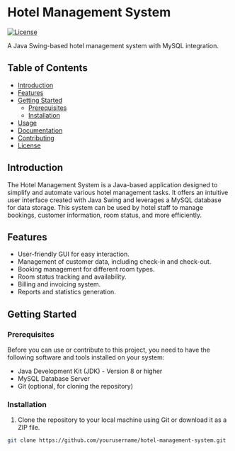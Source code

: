 # Hotel Management System

[![License](https://img.shields.io/badge/license-MIT-blue.svg)](LICENSE)

A Java Swing-based hotel management system with MySQL integration.

## Table of Contents
- [Introduction](#introduction)
- [Features](#features)
- [Getting Started](#getting-started)
  - [Prerequisites](#prerequisites)
  - [Installation](#installation)
- [Usage](#usage)
- [Documentation](#documentation)
- [Contributing](#contributing)
- [License](#license)

## Introduction

The Hotel Management System is a Java-based application designed to simplify and automate various hotel management tasks. It offers an intuitive user interface created with Java Swing and leverages a MySQL database for data storage. This system can be used by hotel staff to manage bookings, customer information, room status, and more efficiently.

## Features

- User-friendly GUI for easy interaction.
- Management of customer data, including check-in and check-out.
- Booking management for different room types.
- Room status tracking and availability.
- Billing and invoicing system.
- Reports and statistics generation.

## Getting Started

### Prerequisites

Before you can use or contribute to this project, you need to have the following software and tools installed on your system:

- Java Development Kit (JDK) - Version 8 or higher
- MySQL Database Server
- Git (optional, for cloning the repository)

### Installation

1. Clone the repository to your local machine using Git or download it as a ZIP file.

```bash
git clone https://github.com/yourusername/hotel-management-system.git
